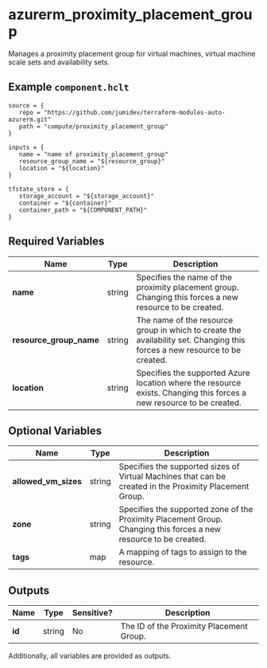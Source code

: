 # azurerm_proximity_placement_group

Manages a proximity placement group for virtual machines, virtual machine scale sets and availability sets.

## Example `component.hclt`

```hcl
source = {
   repo = "https://github.com/jumidev/terraform-modules-auto-azurerm.git" 
   path = "compute/proximity_placement_group" 
}

inputs = {
   name = "name of proximity_placement_group" 
   resource_group_name = "${resource_group}" 
   location = "${location}" 
}

tfstate_store = {
   storage_account = "${storage_account}" 
   container = "${container}" 
   container_path = "${COMPONENT_PATH}" 
}

```

## Required Variables

| Name | Type |  Description |
| ---- | --------- |  ----------- |
| **name** | string |  Specifies the name of the proximity placement group. Changing this forces a new resource to be created. | 
| **resource_group_name** | string |  The name of the resource group in which to create the availability set. Changing this forces a new resource to be created. | 
| **location** | string |  Specifies the supported Azure location where the resource exists. Changing this forces a new resource to be created. | 

## Optional Variables

| Name | Type |  Description |
| ---- | --------- |  ----------- |
| **allowed_vm_sizes** | string |  Specifies the supported sizes of Virtual Machines that can be created in the Proximity Placement Group. | 
| **zone** | string |  Specifies the supported zone of the Proximity Placement Group. Changing this forces a new resource to be created. | 
| **tags** | map |  A mapping of tags to assign to the resource. | 



## Outputs

| Name | Type | Sensitive? | Description |
| ---- | ---- | --------- | --------- |
| **id** | string | No  | The ID of the Proximity Placement Group. | 

Additionally, all variables are provided as outputs.
